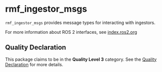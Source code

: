 # rmf_ingestor_msgs

`rmf_ingestor_msgs` provides message types for interacting with ingestors.

For more information about ROS 2 interfaces, see [index.ros2.org](https://index.ros.org/doc/ros2/Concepts/About-ROS-Interfaces/)

## Quality Declaration

This package claims to be in the **Quality Level 3** category. See the [Quality Declaration](QUALITY_DECLARATION.md) for more details.
